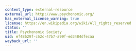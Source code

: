 ```yaml
---
content_type: external-resource
external_url: http://www.psychonomic.org/
has_external_license_warning: true
license: https://en.wikipedia.org/wiki/All_rights_reserved
status: ''
title: Psychonomic Society
uid: ef48629f-c62c-47b7-a99f-ed3484dfecaa
wayback_url: ''
---
```

